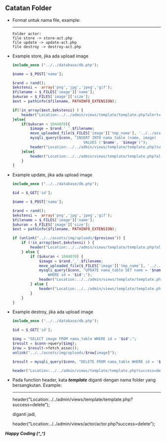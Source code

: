 ## Catatan Folder
  - Format untuk nama file, example: 
    
    ---
        Folder actor: 
        file store -> store-act.php
        file update -> update-act.php
        file destroy -> destroy-act.php

  - Example store, jika ada upload image
    ```php
    include_once ("../../database/db.php");

    $name = $_POST['nama'];

    $rand = rand();
    $ekstensi =  array('png','jpg','jpeg','gif');
    $filename = $_FILES['image']['name'];
    $ukuran = $_FILES['image']['size'];
    $ext = pathinfo($filename, PATHINFO_EXTENSION);
    
    if(!in_array($ext,$ekstensi) ) {
        header("Location:../../admin/views/template/template.php?alert=gagal_ekstensi");
    }else{
        if($ukuran < 1044070){		
            $image = $rand.'_'.$filename;
            move_uploaded_file($_FILES['image']['tmp_name'], '../../assets/img/uploads/'.$rand.'_'.$filename);
            mysqli_query($conn, "INSERT INTO nama_table (name, image) 
                                    VALUES ('$name', '$image')");
            header("Location:../../admin/views/template/template.php?success=create");
        }else{
            header("Location:../../admin/views/template/template.php?alert=gagal_ukuran");
        }
    }
    ```

  - Example update, jika ada upload image
    ```php
    include_once ("../../database/db.php");

    $id = $_GET['id'];

    $name = $_POST['nama'];

    $rand = rand();
    $ekstensi =  array('png','jpg','jpeg','gif');
    $filename = $_FILES['image']['name'];
    $ukuran = $_FILES['image']['size'];
    $ext = pathinfo($filename, PATHINFO_EXTENSION);
    
    if (unlink("../../assets/img/uploads/$previous")) {
        if (!in_array($ext,$ekstensi) ) {
            header("Location:../../admin/views/template/template.php?alert=gagal_ekstensi");
        } else {
            if ($ukuran < 1044070) {		
                $image = $rand.'_'.$filename;
                move_uploaded_file($_FILES['image']['tmp_name'], '../../assets/img/uploads/'.$rand.'_'.$filename);
                mysqli_query($conn, "UPDATE nama_table SET name = '$name', image = '$image'  
                    WHERE id = '$id';");
                header("Location:../../admin/views/template/template.php?success=update");
            } else {
                header("Location:../../admin/views/template/template.php?alert=gagal_ukuran");
            }
        }
    }
    ```

  - Example destroy, jika ada upload image
    ```php
    include_once ("../../database/db.php");

    $id = $_GET['id'];

    $img = "SELECT image FROM nama_table WHERE id = '$id';";
    $result = $conn->query($img);
    $row = $result->fetch_assoc();
    unlink("../../assets/img/uploads/$row[image]");

    $result = mysqli_query($conn, "DELETE FROM nama_table WHERE id = '$id';");

    header("Location:../../admin/views/template/template.php?success=delete");
    ```

  - Pada function header, kata ***template*** diganti dengan nama folder yang bersangkutan. Example:
    
    ---
    header("Location:../../admin/views/template/template.php?success=delete"); 

    diganti jadi, 

    header("Location:../../admin/views/actor/actor.php?success=delete");

***Happy Coding (^_^)***